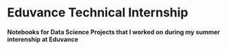# Eduvance Technical Internship
#### Notebooks for Data Science Projects that I worked on during my summer interenship at Eduvance
